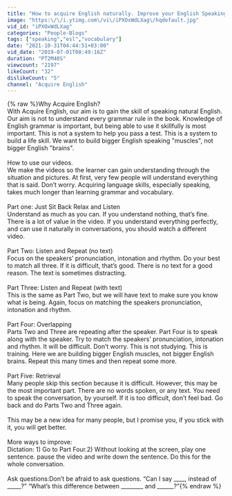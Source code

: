 ```yaml
---
title: "How to acquire English naturally. Improve your English Speaking, Listening and Pronunciation."
image: "https:\/\/i.ytimg.com\/vi\/iPXOxWdLXag\/hqdefault.jpg"
vid_id: "iPXOxWdLXag"
categories: "People-Blogs"
tags: ["speaking","esl","vocabulary"]
date: "2021-10-31T04:44:51+03:00"
vid_date: "2019-07-01T08:49:16Z"
duration: "PT2M40S"
viewcount: "2197"
likeCount: "32"
dislikeCount: "5"
channel: "Acquire English"
---
```

{% raw %}Why Acquire English?  <br />With Acquire English, our aim is to gain the skill of speaking natural English.  Our aim is not to understand every grammar rule in the book.  Knowledge of English grammar is important, but being able to use it skillfully is most important. This is not a system to help you pass a test.  This is a system to build a life skill. We want to build bigger English speaking &quot;muscles&quot;, not bigger English &quot;brains&quot;. <br /><br />How to use our videos.<br />We make the videos so the learner can gain understanding through the situation and pictures.  At first, very few people will understand everything that is said.  Don’t worry.  Acquiring language skills, especially speaking, takes much longer than learning grammar and vocabulary. <br /><br />Part one:  Just Sit Back Relax and Listen<br />Understand as much as you can.  If you understand nothing, that’s fine.  There is a lot of value in the video. If you understand everything perfectly, and can use it naturally in conversations, you should watch a different video. <br /><br />Part Two:  Listen and Repeat (no text)<br />Focus on the speakers’ pronunciation, intonation and rhythm. Do your best to match all three.  If it is difficult, that’s good. There is no text for a good reason. The text is sometimes distracting.<br /><br />Part Three:  Listen and Repeat (with text)<br />This is the same as Part Two, but we will have text to make sure you know what is being. Again, focus on matching the speakers pronunciation, intonation and rhythm.<br />  <br />Part Four: Overlapping<br />Parts Two and Three are repeating after the speaker. Part Four is to speak along with the speaker. Try to match the  speakers’ pronunciation, intonation and rhythm. It will be difficult.  Don’t worry. This is not studying. This is training. Here we are building bigger English muscles, not bigger English brains.  Repeat this many times and then  repeat some more. <br /><br />Part Five:  Retrieval<br />Many people skip this section because it is difficult. However, this may be the most important part.  There are no words spoken, or any text. You need to speak the conversation, by yourself. If it is too difficult, don’t feel bad.  Go back and do Parts Two and Three again. <br /><br />This may be a new idea for many people, but I promise you, if you stick with it, you will get better.  <br /><br />More ways to improve:<br />Dictation:  1) Go to Part Four.2) Without looking at the screen, play one sentence. pause the video and write down the sentence. Do this for the whole conversation. <br /><br />Ask questions:Don’t be afraid to ask questions. “Can I say ____, instead of _____?” “What’s this difference between ________ and ______?”{% endraw %}
